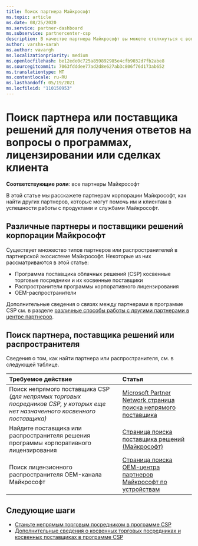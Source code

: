 ```yaml
---
title: Поиск партнера Майкрософт
ms.topic: article
ms.date: 08/25/2020
ms.service: partner-dashboard
ms.subservice: partnercenter-csp
description: В качестве партнера Майкрософт вы можете столкнуться с вопросами о том, как помочь клиентам или конкретным программам. Найдите других партнеров, которые могут помочь.
author: varsha-sarah
ms.author: vavargh
ms.localizationpriority: medium
ms.openlocfilehash: be12ede0c725a859892985e4cfb9032d7fb2abe8
ms.sourcegitcommit: 7063fdddee77ad2d8e627ab3c806f76d173ab652
ms.translationtype: MT
ms.contentlocale: ru-RU
ms.lasthandoff: 05/19/2021
ms.locfileid: "110150953"
---
```

# <a name="find-a-partner-or-solution-provider-to-answer-questions-about-programs-licensing-or-customer-deals"></a>Поиск партнера или поставщика решений для получения ответов на вопросы о программах, лицензировании или сделках клиента 

**Соответствующие роли**: все партнеры Майкрософт

В этой статье мы расскажете партнерам корпорации Майкрософт, как найти других партнеров, которые могут помочь им и клиентам в успешности работы с продуктами и службами Майкрософт.

## <a name="different-microsoft-partners-and-solution-providers"></a>Различные партнеры и поставщики решений корпорации Майкрософт

Существует множество типов партнеров или распространителей в партнерской экосистеме Майкрософт. Некоторые из них рассматриваются в этой статье:

- Программа поставщика облачных решений (CSP) косвенные торговые посредники и их косвенные поставщики
- Распространители программы корпоративного лицензирования
- OEM-распространители

Дополнительные сведения о связях между партнерами в программе CSP см. в разделе [различные способы работы с другими партнерами в центре партнеров](work-with-other-partners.md).

## <a name="find-a-partner-solution-provider-or-distributor"></a>Поиск партнера, поставщика решений или распространителя

Сведения о том, как найти партнера или распространителя, см. в следующей таблице.

|Требуемое действие  | Статья  |
|:------------------|:--------------- |
|Поиск непрямого поставщика CSP *(для непрямых торговых посредников CSP, у которых еще нет назначенного косвенного поставщика)* | [Microsoft Partner Network страница поиска непрямого поставщика](https://partner.microsoft.com/membership/cloud-solution-provider/find-a-provider)  |
|Найдите поставщика или распространителя решения программы корпоративного лицензирования  | [Страница поиска поставщика решений (Майкрософт)](https://www.microsoft.com/solution-providers/home)  |
|Поиск лицензионного распространителя OEM-канала Майкрософт  | [Страница поиска OEM-центра партнеров Майкрософт по устройствам](https://devicepartner.microsoft.com/connect/distributor)  |

## <a name="next-steps"></a>Следующие шаги

- [Станьте непрямым торговым посредником в программе CSP](https://partner.microsoft.com/licensing)
- [Дополнительные сведения о косвенных торговых посредниках и косвенных поставщиках в программе CSP](work-with-other-partners.md)